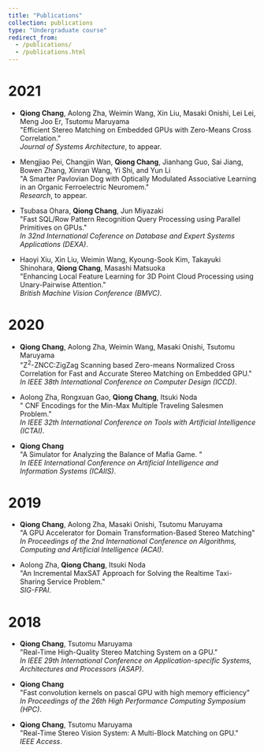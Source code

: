 ```yaml
---
title: "Publications"
collection: publications
type: "Undergraduate course"
redirect_from: 
  - /publications/
  - /publications.html
---
```


2021
====== 

* **Qiong Chang**, Aolong Zha, Weimin Wang, Xin Liu, Masaki Onishi, Lei Lei,
Meng Joo Er, Tsutomu Maruyama<br />
"Efficient Stereo Matching on Embedded GPUs with Zero-Means Cross Correlation."<br />
_Journal of Systems Architecture_, to appear.

* Mengjiao Pei, Changjin Wan, **Qiong Chang**, Jianhang Guo, Sai Jiang, Bowen Zhang, Xinran Wang, Yi Shi, and Yun Li<br /> 
  "A Smarter Pavlovian Dog with Optically Modulated Associative Learning in an Organic
  Ferroelectric Neuromem."<br /> 
  _Research_, to appear.

* Tsubasa Ohara, **Qiong Chang**, Jun Miyazaki<br /> 
"Fast SQL/Row Pattern Recognition Query Processing using Parallel Primitives on GPUs."<br /> 
_In 32nd International Coference on Database and Expert Systems Applications (DEXA)_.

* Haoyi Xiu, Xin Liu, Weimin Wang, Kyoung-Sook Kim, Takayuki Shinohara,
   **Qiong Chang**, Masashi Matsuoka<br />
   "Enhancing Local Feature Learning for 3D Point Cloud Processing using Unary-Pairwise
   Attention."<br />
    _British Machine Vision Conference (BMVC)_.


2020
====== 
* **Qiong Chang**, Aolong Zha, Weimin Wang, Masaki Onishi,
  Tsutomu Maruyama<br /> 
  "Z<sup>2</sup>-ZNCC:ZigZag Scanning based Zero-means Normalized Cross
  Correlation for Fast and Accurate Stereo Matching on Embedded GPU."<br />
  _In IEEE 38th International Conference on Computer Design (ICCD)_.

* Aolong Zha, Rongxuan Gao, **Qiong Chang**, Itsuki Noda<br /> 
  " CNF Encodings for the Min-Max Multiple Traveling Salesmen Problem."<br />
  _In IEEE 32th International Conference on Tools with Artificial Intelligence (ICTAI)_.


* **Qiong Chang**<br /> 
  "A Simulator for Analyzing the Balance of
  Mafia Game. "<br />
  _In IEEE International Conference on Artificial Intelligence and Information Systems (ICAIIS)_.

2019
======

* **Qiong Chang**, Aolong Zha, Masaki Onishi, Tsutomu
  Maruyama<br /> 
  "A GPU Accelerator for Domain Transformation-Based Stereo
  Matching"<br />
  _In Proceedings of the 2nd International Conference on Algorithms,
  Computing and Artificial Intelligence (ACAI)_.

* Aolong Zha, **Qiong Chang**, Itsuki Noda<br /> 
  "An Incremental
  MaxSAT Approach for Solving the Realtime Taxi-Sharing Service Problem."<br />
  _SIG-FPAI_.


2018
======

* **Qiong Chang**, Tsutomu Maruyama<br /> 
  "Real-Time High-Quality Stereo Matching System on a GPU."<br />
  _In IEEE 29th International Conference on
  Application-specific Systems, Architectures and Processors (ASAP)_.


* **Qiong Chang**<br /> 
  "Fast
  convolution kernels on pascal GPU with high memory efficiency"<br />
  _In Proceedings
  of the 26th High Performance Computing Symposium (HPC)_.


* **Qiong Chang**, Tsutomu Maruyama<br /> 
  "Real-Time Stereo
  Vision System: A Multi-Block Matching on GPU."<br />
  _IEEE Access_.

